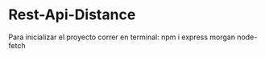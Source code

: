 # Rest-Api-Distance
Para inicializar el proyecto correr en terminal:  npm i express morgan node-fetch
